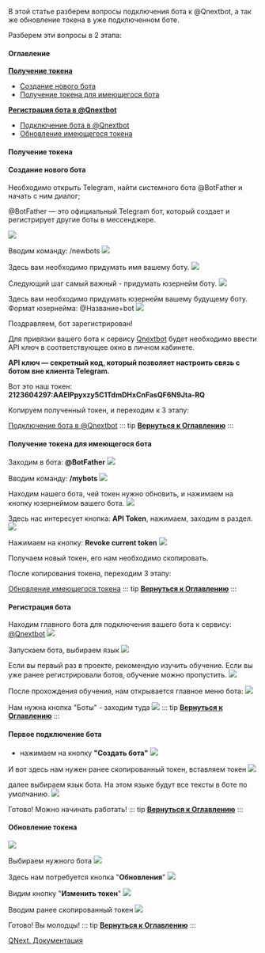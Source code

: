 
В этой статье разберем вопросы подключения бота к @Qnextbot, а так же обновление токена в уже подключенном боте. 

Разберем эти вопросы в 2 этапа:
#### Оглавление

[**Получение токена**](#получение-токена)
* [Создание нового бота](#создание-нового-бота)
* [Получение токена для имеющегося бота](#получение-токена-для-имеющегося-бота)

[**Регистрация бота в @Qnextbot**](#регистрация-бота)
* [Подключение бота в @Qnextbot](#первое-подключение-бота)
* [Обновление имеющегося токена](#обновление-токена)


#### Получение токена
#### Создание нового бота

Необходимо открыть Telegram, найти системного бота @BotFather и начать с ним диалог;

@BotFather — это официальный Telegram бот, который создает и регистрирует другие боты в мессенджере.


![](./1.png)

Вводим команду: /newbots
![](./2.png)

Здесь вам необходимо придумать имя вашему боту.
![](./3.png)

Следующий шаг самый важный - придумать юзернейм боту.
![](./4.png)

Здесь вам необходимо придумать юзернейм вашему будущему боту. Формат юзернейма: @Название+bot
![](./5.png)

Поздравляем, бот зарегистрирован! 

Для привязки вашего бота к сервису [Qnextbot](http://t.me/Qnextbot) будет необходимо ввести API ключ в соответствующее окно в личном кабинете.

**API ключ — секретный код, который позволяет настроить связь с ботом вне клиента Telegram.**

Вот это наш токен: **2123604297:AAElPpyxzy5C1TdmDHxCnFasQF6N9Jta-RQ**

Копируем полученный токен, и переходим к 3 этапу: 

[Подключение бота в @Qnextbot](#первое-подключение-бота)
::: tip
[**Вернуться к Оглавлению**](#оглавление)
:::




#### Получение токена для имеющегося бота

Заходим в бота: **@BotFather**
![](./6.png)

Вводим команду: **/mybots**
![](./7.png)

Находим нашего бота, чей токен нужно обновить, и нажимаем на кнопку юзернеймом вашего бота. 
![](./8.png)



Здесь нас интересует кнопка: **API Token**, нажимаем, заходим в раздел.
![](./9.png)

Нажимаем на кнопку: **Revoke current token**
![](./10.png)

Получаем новый токен, его нам необходимо скопировать. 

После копирования токена, переходим 3 этапу: 

[Обновление имеющегося токена](#обновление-токена)
::: tip
[**Вернуться к Оглавлению**](#оглавление)
:::


#### Регистрация бота

Находим  главного бота для подключения вашего бота к сервису: [@Qnextbot](http://t.me/Qnexbot)
![](./11.png)

Запускаем бота, выбираем язык
![](./12.png)

Если вы первый раз в проекте, рекомендую изучить обучение. Если вы уже ранее регистрировали ботов, обучение можно пропустить.
![](./13.png)

После прохождения обучения, нам открывается главное меню бота:
![](./14.png)

Нам нужна кнопка "Боты" - заходим туда
![](./15.png)
::: tip
[**Вернуться к Оглавлению**](#оглавление)
:::




#### Первое подключение бота

- нажимаем на кнопку **"Создать бота"**
![](./16.png)

И вот здесь нам нужен ранее скопированный токен, вставляем токен
![](./17.png)

далее выбираем язык бота. На этом языке будут все тексты в боте по умолчанию.
![](./18.png)

Готово! Можно начинать работать!
::: tip
[**Вернуться к Оглавлению**](#оглавление)
:::


#### Обновление токена
![](./19.png)

Выбираем нужного бота
![](./20.png)

Здесь нам потребуется кнопка "**Обновления**"
![](./21.png)

Видим кнопку "**Изменить токен**"
![](./22.png)

Вводим ранее скопированный токен
![](./23.png)

Готово! Вы молодцы!
::: tip
[**Вернуться к Оглавлению**](#оглавление)
:::





[QNext. Документация](/ph/QNext-admin-documentation-05-08)